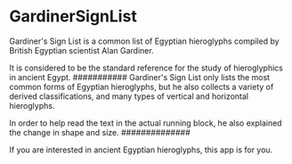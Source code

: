 # GardinerSignList

Gardiner's Sign List is a common list of Egyptian hieroglyphs compiled by British Egyptian scientist Alan Gardiner. 

It is considered to be the standard reference for the study of hieroglyphics in ancient Egypt.
###########
Gardiner's Sign List only lists the most common forms of Egyptian hieroglyphs, but he also collects a variety of derived classifications, and many types of vertical and horizontal hieroglyphs. 

In order to help read the text in the actual running block, he also explained the change in shape and size.
##############

If you are interested in ancient Egyptian hieroglyphs, this app is for you.

